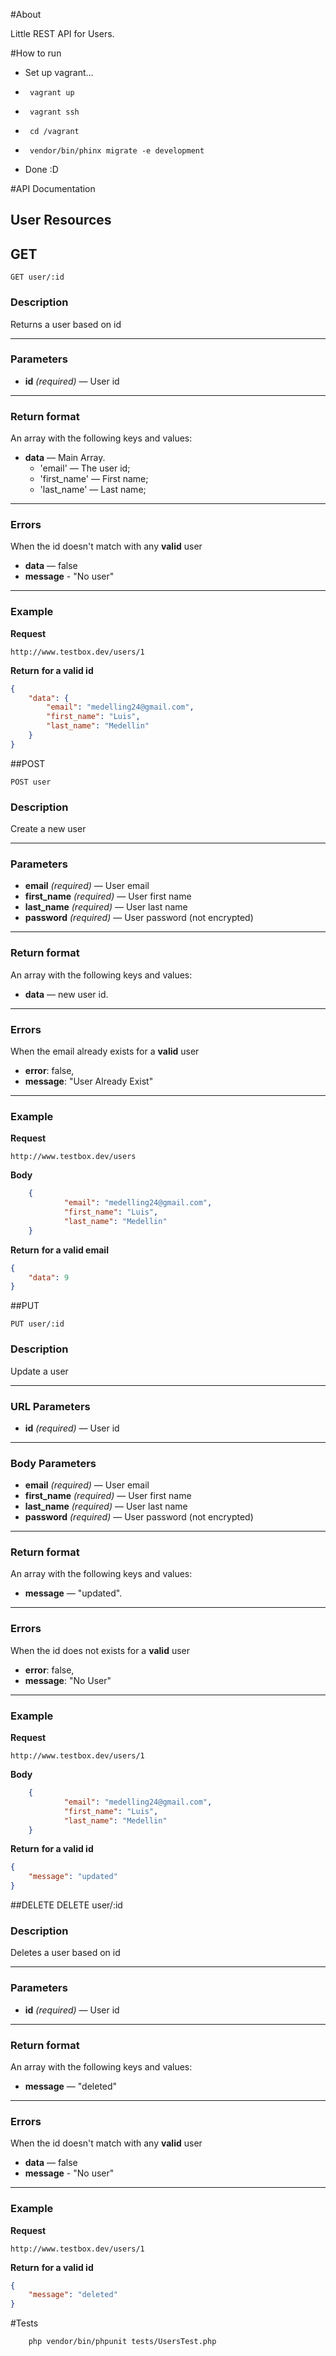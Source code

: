 #About

Little REST API for Users.


#How to run 
- Set up vagrant...
-      vagrant up
-      vagrant ssh
-      cd /vagrant
-      vendor/bin/phinx migrate -e development
- Done :D

#API Documentation


## User Resources
## GET

    GET user/:id

### Description
Returns a user based on id

***


### Parameters
- **id** _(required)_ — User id 
    
***

### Return format
An array with the following keys and values:

- **data** — Main Array.
    - 'email' — The user id;
    - 'first_name' — First name;
    - 'last_name' — Last name;
***

### Errors
When the id doesn't match with any **valid** user

- **data** — false
- **message** - "No user"

***

### Example
**Request**

    http://www.testbox.dev/users/1

**Return** __for a valid id__
``` json
{
    "data": {
        "email": "medelling24@gmail.com",
        "first_name": "Luis",
        "last_name": "Medellin"
    }
}
```

##POST

 
    POST user

### Description
Create a new user

***


### Parameters

- **email** _(required)_ — User email
- **first_name** _(required)_ — User first name
- **last_name** _(required)_ — User last name
- **password** _(required)_ — User password (not encrypted)
    
***

### Return format
An array with the following keys and values:

- **data** — new user id.
***

### Errors
When the email already exists for a **valid** user


-  **error**: false,
-  **message**: "User Already Exist"


***

### Example
**Request**

    http://www.testbox.dev/users
    
**Body**
``` json
    {
            "email": "medelling24@gmail.com",
            "first_name": "Luis",
            "last_name": "Medellin"
    }
```

**Return** __for a valid email__
``` json
{
    "data": 9
}
```
##PUT
 
    PUT user/:id

### Description
Update a user

***

### URL Parameters

- **id** _(required)_ — User id
    
***


### Body Parameters

- **email** _(required)_ — User email
- **first_name** _(required)_ — User first name
- **last_name** _(required)_ — User last name
- **password** _(required)_ — User password (not encrypted)
    
***

### Return format
An array with the following keys and values:

- **message** — "updated".
***

### Errors
When the id does not exists for a **valid** user


-  **error**: false,
-  **message**: "No User"


***

### Example
**Request**

    http://www.testbox.dev/users/1
    
**Body**
``` json
    {
            "email": "medelling24@gmail.com",
            "first_name": "Luis",
            "last_name": "Medellin"
    }
```

**Return** __for a valid id__
``` json
{
    "message": "updated"
}
```

##DELETE
    DELETE user/:id

### Description
Deletes a user based on id

***


### Parameters
- **id** _(required)_ — User id 
    
***

### Return format
An array with the following keys and values:

- **message** — "deleted"
***

### Errors
When the id doesn't match with any **valid** user

- **data** — false
- **message** - "No user"

***

### Example
**Request**

    http://www.testbox.dev/users/1

**Return** __for a valid id__
``` json
{
    "message": "deleted"
}
```


#Tests

        php vendor/bin/phpunit tests/UsersTest.php 

